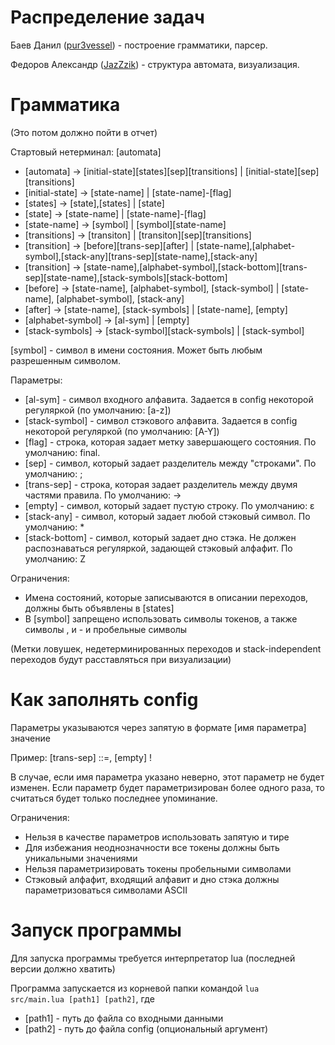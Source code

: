 # Распределение задач
Баев Данил ([pur3vessel](https://github.com/Pur3Vessel)) - построение грамматики, парсер.

Федоров Александр ([JazZzik](https://github.com/JazZzik)) - структура автомата, визуализация.
# Грамматика
(Это потом должно пойти в отчет)

Стартовый нетерминал: [automata]
- [automata] -> [initial-state][states][sep][transitions] | [initial-state][sep][transitions]
- [initial-state] -> [state-name] | [state-name]-[flag]
- [states] -> [state],[states] | [state] 
- [state] -> [state-name] | [state-name]-[flag]
- [state-name] -> [symbol] | [symbol][state-name]
- [transitions] -> [transiton] | [transiton][sep][transitions]
- [transition] -> [before][trans-sep][after] | [state-name],[alphabet-symbol],[stack-any][trans-sep][state-name],[stack-any]
- [transition] -> [state-name],[alphabet-symbol],[stack-bottom][trans-sep][state-name],[stack-symbols][stack-bottom]
- [before] -> [state-name], [alphabet-symbol], [stack-symbol] | [state-name], [alphabet-symbol], [stack-any] 
- [after] -> [state-name], [stack-symbols] | [state-name], [empty] 
- [alphabet-symbol] -> [al-sym] | [empty]
- [stack-symbols] -> [stack-symbol][stack-symbols] | [stack-symbol]

[symbol] - символ в имени состояния. Может быть любым разрешенным символом.

Параметры:
- [al-sym] - символ входного алфавита. Задается в config некоторой регуляркой (по умолчанию: [a-z])
- [stack-symbol] - символ стэкового алфавита. Задается в config некоторой регуляркой (по умолчанию: [A-Y])
- [flag] - строка, которая задает метку завершающего состояния. По умолчанию: final. 
- [sep] - символ, который задает разделитель между "строками". По умолчанию: ;
- [trans-sep] - строка, которая задает разделитель между двумя частями правила. По умолчанию: ->
- [empty] - символ, который задает пустую строку. По умолчанию: ɛ
- [stack-any] - символ, который задает любой стэковый символ. По умолчанию: *
- [stack-bottom] - символ, который задает дно стэка. Не должен распознаваться регуляркой, задающей стэковый алфафит. По умолчанию: Z

Ограничения:
- Имена состояний, которые записываются в описании переходов, должны быть объявлены в [states] 
- В [symbol] запрещено использовать символы токенов, а также символы , и - и пробельные символы

(Метки ловушек, недетерминированных переходов и stack-independent переходов будут расставляться при визуализации)
# Как заполнять config
Параметры указываются через запятую в формате [имя параметра] значение

Пример: [trans-sep] ::=, [empty] !

В случае, если имя параметра указано неверно, этот параметр не будет изменен. Если параметр будет параметризирован более одного раза, то считаться будет только последнее упоминание.

Ограничения:
- Нельзя в качестве параметров использовать запятую и тире
- Для избежания неоднозначности все токены должны быть уникальными значениями
- Нельзя параметризировать токены пробельными символами
- Стэковый алфафит, входящий алфавит и дно стэка должны параметризоваться символами ASCII
# Запуск программы
Для запуска программы требуется интерпретатор lua (последней версии должно хватить)

Программа запускается из корневой папки командой <code>lua src/main.lua [path1] [path2]</code>, где
- [path1] - путь до файла со входными данными
- [path2] - путь до файла config (опциональный аргумент)